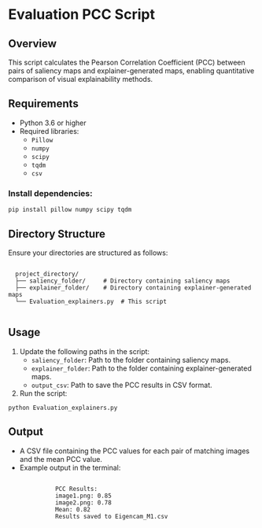 <!DOCTYPE html>
<html lang="en">

<body>
    <h1>Evaluation PCC Script</h1>

  <h2>Overview</h2>
  <p>This script calculates the Pearson Correlation Coefficient (PCC) between pairs of saliency maps and explainer-generated maps, enabling quantitative comparison of visual explainability methods.</p>

  <h2>Requirements</h2>
  <ul>
      <li>Python 3.6 or higher</li>
      <li>Required libraries:
          <ul>
              <li><code>Pillow</code></li>
              <li><code>numpy</code></li>
              <li><code>scipy</code></li>
              <li><code>tqdm</code></li>
              <li><code>csv</code></li>
          </ul>
      </li>
  </ul>

  <h3>Install dependencies:</h3>
  <pre><code>pip install pillow numpy scipy tqdm</code></pre>

  <h2>Directory Structure</h2>
  <p>Ensure your directories are structured as follows:</p>
  <pre><code>
  project_directory/
  ├── saliency_folder/     # Directory containing saliency maps
  ├── explainer_folder/    # Directory containing explainer-generated maps
  └── Evaluation_explainers.py  # This script
  </code></pre>

  <h2>Usage</h2>
  <ol>
      <li>Update the following paths in the script:
          <ul>
              <li><code>saliency_folder</code>: Path to the folder containing saliency maps.</li>
              <li><code>explainer_folder</code>: Path to the folder containing explainer-generated maps.</li>
              <li><code>output_csv</code>: Path to save the PCC results in CSV format.</li>
          </ul>
      </li>
      <li>Run the script:</li>
  </ol>
  <pre><code>python Evaluation_explainers.py</code></pre>

  <h2>Output</h2>
  <ul>
      <li>A CSV file containing the PCC values for each pair of matching images and the mean PCC value.</li>
      <li>Example output in the terminal:
          <pre><code>
          PCC Results:
          image1.png: 0.85
          image2.png: 0.78
          Mean: 0.82
          Results saved to Eigencam_M1.csv
          </code></pre>
      </li>
  </ul>

</body>
</html>

